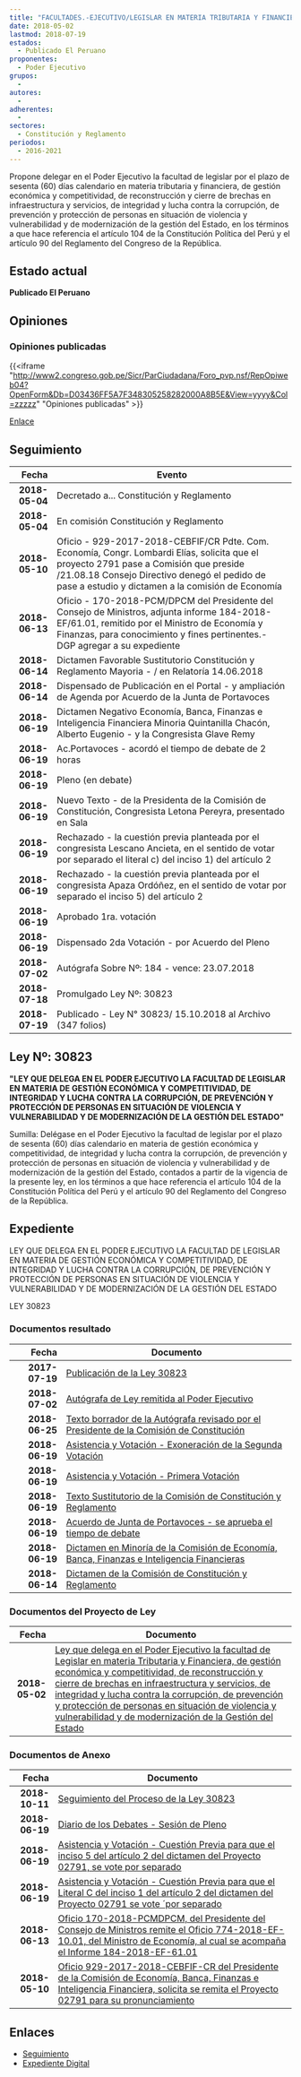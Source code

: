 ```yaml
---
title: "FACULTADES.-EJECUTIVO/LEGISLAR EN MATERIA TRIBUTARIA Y FINANCIERA, DE GESTIÓN ECONÓMICA Y COMPETITIVIDAD, DE RECONSTRUCCIÓN Y CIERRE DE BRECHAS EN INFRAESTRUCTURA Y SERVICIOS, DE INTEGRIDAD Y LUCHA CONTRA LA CORRUPCIÓN, DE PREVENCIÓN Y PROTECCIÓN DE PERSONAS EN SITUACIÓN DE VIOLENCIA Y VULNERABILIDAD Y DE MODERNIZACIÓN DE LA GESTIÓN DEL ESTADO"
date: 2018-05-02
lastmod: 2018-07-19
estados: 
  - Publicado El Peruano
proponentes: 
  - Poder Ejecutivo
grupos: 
  - 
autores: 
  - 
adherentes: 
  - 
sectores: 
  - Constitución y Reglamento
periodos: 
  - 2016-2021
---
```


Propone delegar en el Poder Ejecutivo la facultad de legislar por el plazo de sesenta (60) días calendario en materia tributaria y financiera, de gestión económica y competitividad, de reconstrucción y cierre de brechas en infraestructura y servicios, de integridad y lucha contra la corrupción, de prevención y protección de personas en situación de violencia y vulnerabilidad y de modernización de la gestión del Estado, en los términos a que hace referencia el artículo 104 de la Constitución Política del Perú y el artículo 90 del Reglamento del Congreso de la República.


## Estado actual

**Publicado El Peruano**

## Opiniones

### Opiniones publicadas

{{<iframe "http://www2.congreso.gob.pe/Sicr/ParCiudadana/Foro_pvp.nsf/RepOpiweb04?OpenForm&Db=D03436FF5A7F348305258282000A8B5E&View=yyyy&Col=zzzzz" "Opiniones publicadas" >}}

[Enlace](http://www2.congreso.gob.pe/Sicr/ParCiudadana/Foro_pvp.nsf/RepOpiweb04?OpenForm&Db=D03436FF5A7F348305258282000A8B5E&View=yyyy&Col=zzzzz)

## Seguimiento

| Fecha | Evento |
|------:|--------|
| **2018-05-04** | Decretado a... Constitución y Reglamento|
| **2018-05-04** | En comisión Constitución y Reglamento|
| **2018-05-10** | Oficio - 929-2017-2018-CEBFIF/CR Pdte. Com. Economía, Congr. Lombardi Elías, solicita que el proyecto 2791 pase a Comisión que preside /21.08.18 Consejo Directivo denegó el pedido de pase a estudio y dictamen a la comisión de Economía|
| **2018-06-13** | Oficio - 170-2018-PCM/DPCM del Presidente del Consejo de Ministros, adjunta informe 184-2018-EF/61.01, remitido por el Ministro de Economía y Finanzas, para conocimiento y fines pertinentes.- DGP agregar a su expediente|
| **2018-06-14** | Dictamen Favorable Sustitutorio Constitución y Reglamento Mayoria - / en Relatoría 14.06.2018|
| **2018-06-14** | Dispensado de Publicación en el Portal - y ampliación de Agenda por Acuerdo de la Junta de Portavoces|
| **2018-06-19** | Dictamen Negativo Economía, Banca, Finanzas e Inteligencia Financiera Minoria Quintanilla Chacón, Alberto Eugenio - y la Congresista Glave Remy|
| **2018-06-19** | Ac.Portavoces - acordó el tiempo de debate de 2 horas|
| **2018-06-19** | Pleno (en debate)|
| **2018-06-19** | Nuevo Texto - de la Presidenta de la Comisión de Constitución, Congresista Letona Pereyra, presentado en Sala|
| **2018-06-19** | Rechazado - la cuestión previa planteada por el congresista Lescano Ancieta, en el sentido de votar por separado el literal c) del inciso 1) del artículo 2|
| **2018-06-19** | Rechazado - la cuestión previa planteada por el congresista Apaza Ordóñez, en el sentido de votar por separado el inciso 5) del artículo 2|
| **2018-06-19** | Aprobado 1ra. votación|
| **2018-06-19** | Dispensado 2da Votación - por Acuerdo del Pleno|
| **2018-07-02** | Autógrafa Sobre Nº: 184 - vence: 23.07.2018|
| **2018-07-18** | Promulgado Ley Nº: 30823|
| **2018-07-19** | Publicado - Ley N° 30823/ 15.10.2018 al Archivo (347 folios)|

## Ley Nº: 30823

**"LEY QUE DELEGA EN EL PODER EJECUTIVO LA FACULTAD DE LEGISLAR EN MATERIA DE GESTIÓN ECONÓMICA Y COMPETITIVIDAD, DE INTEGRIDAD Y LUCHA CONTRA LA CORRUPCIÓN, DE PREVENCIÓN Y PROTECCIÓN DE PERSONAS EN SITUACIÓN DE VIOLENCIA Y VULNERABILIDAD Y DE MODERNIZACIÓN DE LA GESTIÓN DEL ESTADO"**

Sumilla: Delégase en el Poder Ejecutivo la facultad de legislar por el plazo de sesenta (60) días calendario en materia de gestión económica y competitividad, de integridad y lucha contra la corrupción, de prevención y protección de personas en situación de violencia y vulnerabilidad y de modernización de la gestión del Estado, contados a partir de la vigencia de la presente ley, en los términos a que hace referencia el artículo 104 de la Constitución Política del Perú y el artículo 90 del Reglamento del Congreso de la República.


## Expediente

LEY QUE DELEGA EN EL PODER EJECUTIVO LA FACULTAD DE LEGISLAR EN MATERIA DE GESTIÓN ECONÓMICA Y COMPETITIVIDAD, DE INTEGRIDAD Y LUCHA CONTRA LA CORRUPCIÓN, DE PREVENCIÓN Y PROTECCIÓN DE PERSONAS EN SITUACIÓN DE VIOLENCIA Y VULNERABILIDAD Y DE MODERNIZACIÓN DE LA GESTIÓN DEL ESTADO

LEY 30823


### Documentos resultado

| Fecha | Documento |
|------:|--------|
| **2017-07-19** | [Publicación de la Ley 30823](http://www.leyes.congreso.gob.pe/Documentos/2016_2021/ADLP/Normas_Legales/30823-LEY.pdf) |
| **2018-07-02** | [Autógrafa de Ley remitida al Poder Ejecutivo](http://www.leyes.congreso.gob.pe/Documentos/2016_2021/ADLP/Texto_Aprobado/AU0279120180702.pdf) |
| **2018-06-25** | [Texto borrador de la Autógrafa revisado por el Presidente de la Comisión de Constitución](http://www.leyes.congreso.gob.pe/Documentos/2016_2021/Texto_Borrador_de_Autografa/BAU0279120180625.pdf) |
| **2018-06-19** | [Asistencia y Votación - Exoneración de la Segunda Votación](http://www.leyes.congreso.gob.pe/Documentos/2016_2021/Asistencia_y_Votacion/Proyectos_de_Ley/Exoneracion_de_Segunda_Votacion/ESV0279120180619.pdf) |
| **2018-06-19** | [Asistencia y Votación - Primera Votación](http://www.leyes.congreso.gob.pe/Documentos/2016_2021/Asistencia_y_Votacion/Proyectos_de_Ley/AV0279120180619-..pdf) |
| **2018-06-19** | [Texto Sustitutorio de la Comisión de Constitución y Reglamento](http://www.leyes.congreso.gob.pe/Documentos/2016_2021/Texto_Sustitutorio/Proyectos_de_Ley/TS0279120180619.PDF) |
| **2018-06-19** | [Acuerdo de Junta de Portavoces - se aprueba el tiempo de debate](http://www.leyes.congreso.gob.pe/Documentos/2016_2021/Acuerdos/Junta_Portavoces/AJP0279120180619.pdf) |
| **2018-06-19** | [Dictamen en Minoría de la Comisión de Economía, Banca, Finanzas e Inteligencia Financieras](http://www.leyes.congreso.gob.pe/Documentos/2016_2021/Dictamenes/Proyectos_de_Ley/02791DC09MIN20180619.pdf) |
| **2018-06-14** | [Dictamen de la Comisión de Constitución y Reglamento](http://www.leyes.congreso.gob.pe/Documentos/2016_2021/Dictamenes/Proyectos_de_Ley/02791DC04MAY20180614.pdf) |

### Documentos del Proyecto de Ley

| Fecha | Documento |
|------:|--------|
| **2018-05-02** | [Ley que delega en el Poder Ejecutivo la facultad de Legislar en materia Tributaria y Financiera, de gestión económica y competitividad, de reconstrucción y cierre de brechas en infraestructura y servicios, de integridad y lucha contra la corrupción, de prevención y protección de personas en situación de violencia y vulnerabilidad y de modernización de la Gestión del Estado](http://www.leyes.congreso.gob.pe/Documentos/2016_2021/Proyectos_de_Ley_y_de_Resoluciones_Legislativas/PL0279120180502.pdf) |

### Documentos de Anexo

| Fecha | Documento |
|------:|--------|
| **2018-10-11** | [Seguimiento del Proceso de la Ley 30823](http://www.leyes.congreso.gob.pe/Documentos/2016_2021/Seguimiento_de_Proyectos_de_Ley/02791PL20181011.pdf) |
| **2018-06-19** | [Diario de los Debates - Sesión de Pleno](http://www.leyes.congreso.gob.pe/Documentos/2016_2021/ADLP/Diario_Debates/30823-TDD.pdf) |
| **2018-06-19** | [Asistencia y Votación - Cuestión Previa para que el inciso 5 del artículo 2 del dictamen del Proyecto 02791, se vote por separado](http://www.leyes.congreso.gob.pe/Documentos/2016_2021/Asistencia_y_Votacion/Proyectos_de_Ley/AV0279120180619..pdf) |
| **2018-06-19** | [Asistencia y Votación - Cuestión Previa para que el Literal C del inciso 1 del artículo 2 del dictamen del Proyecto 02791 se vote ´por separado](http://www.leyes.congreso.gob.pe/Documentos/2016_2021/Asistencia_y_Votacion/Proyectos_de_Ley/AV0279120180619.pdf) |
| **2018-06-13** | [Oficio 170-2018-PCMDPCM, del Presidente del Consejo de Ministros remite el Oficio 774-2018-EF-10.01, del Ministro de Economía, al cual se acompaña el Informe 184-2018-EF-61.01](http://www.leyes.congreso.gob.pe/Documentos/2016_2021/Oficios/Otras_Instituciones/OFICIO-170-2018-PCM-DPCM.pdf) |
| **2018-05-10** | [Oficio 929-2017-2018-CEBFIF-CR del Presidente de la Comisión de Economía, Banca, Finanzas e Inteligencia Financiera, solicita se remita el Proyecto 02791 para su pronunciamiento](http://www.leyes.congreso.gob.pe/Documentos/2016_2021/Oficios/Comisiones_Ordinarias/OFICIO-929-2017-2018-CEBFIF-CR.pdf) |

## Enlaces 

- [Seguimiento](http://www2.congreso.gob.pe/Sicr/TraDocEstProc/CLProLey2016.nsf/f7fff46988ca05b1052578e100829cc7/6dfb2d18dfbde6b105258283006eb129?OpenDocument)
- [Expediente Digital](http://www2.congreso.gob.pe/Sicr/TraDocEstProc/CLProLey2016.nsf/f7fff46988ca05b1052578e100829cc7/6dfb2d18dfbde6b105258283006eb129?OpenDocument&Click=05257FB7005EB655.eb71d0cf91d8294e05256cdf006b5706/$Body/0.1C6C)
